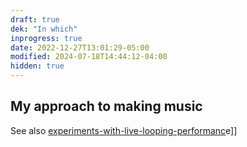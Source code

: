 ```yaml
---
draft: true
dek: "In which"
inprogress: true
date: 2022-12-27T13:01:29-05:00
modified: 2024-07-18T14:44:12-04:00
hidden: true
---
```

## My approach to making music

See also [experiments-with-live-looping-performanc](experiments-with-live-looping-performanc)e]]
